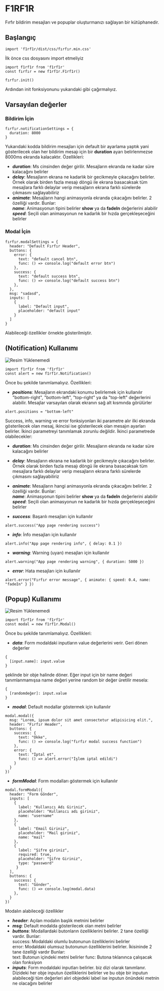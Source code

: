 # F1RF1R

Fırfır bildirim mesajları ve popuplar oluşturmanızı sağlayan bir kütüphanedir.


## Başlangıç

```
import 'f1rf1r/dist/css/fırfır.min.css'
```
İlk önce css dosyasını import etmeliyiz

```
import f1rf1r from 'f1rf1r'
const fırfır = new f1rf1r.F1rf1r()

fırfır.init()
```

Ardından init fonksiyonunu yukarıdaki gibi çağırmalıyız.

## Varsayılan değerler

### Bildirim İçin
```
fırfır.notificationSettings = {
  duration: 8000
}
```
Yukarıdaki kodda bildirim mesajları için default bir ayarlama yaptık yani gösterilecek olan her bildirim mesajı için bir **duration** ayarı belirlenmezse 8000ms ekranda kalacaktır. Özellikleri:

* ***duration***: Ms cinsinden değer girilir. Mesajların ekranda ne kadar süre kalacağını belirler
* ***delay***: Mesajların ekrana ne kadarlık bir gecikmeyle çıkacağını belirler. Örnek olarak birden fazla mesajı döngü ile ekrana basacaksak tüm mesajlara farklı delaylar verip mesajların ekrana farklı sürelerde çıkmasını sağlayabiliriz 
* ***animate***: Mesajların hangi animasyonla ekranda çıkacağını belirler. 2 özelliği vardır. Bunlar: <br />
***name***: Animasyonun tipini belirler **show** ya da **fadeIn** değerlerini alabilir <br />
***speed***: Seçili olan animasyonun ne kadarlık bir hızda gerçekleşeceğini belirler

### Modal İçin
```
fırfır.modalSettings = {
  header: "Default Fırfır Header",
  buttons: {
    error: {
      text: "default cancel btn",
      func: () => console.log("default error btn")
    },
    success: {
      text: "default success btn",
      func: () => console.log("default success btn")
    },
  },
  msg: "sadasd",
  inputs: [
    {
      label: "Default input",
      placeholder: "default input"
    }
  ]
}
```
Alabileceği özellikler örnekte gösterilmiştir.

## (Notification) Kullanımı
![Resim Yüklenemedi](https://github.com/ahmet687u/f1rf1r/blob/main/git-images/notification.gif)
```
import f1rf1r from 'f1rf1r'
const alert = new f1rf1r.Notification()
```
Önce bu şekilde tanımlamalıyız. Özellikleri:

* ***positions***: Mesajların ekrandaki konumu belirlemek için kullanılır "bottom-right", "bottom-left", "top-right" ya da "top-left" değerlerini alabilir. Mesajlar varsayılan olarak ekranın sağ alt kısmında görülürler
```
alert.positions = "bottom-left"
```

Success, info, warning ve error fonksiyonları iki parametre alır ilki ekranda gösterilecek olan mesaj, ikincisi ise gösterilecek olan mesajın ayarları belirler. İkinci parametreyi tanımlamak zorunlu değildir. İkinci parametrede olabilecekler:

* ***duration***: Ms cinsinden değer girilir. Mesajların ekranda ne kadar süre kalacağını belirler
* ***delay***: Mesajların ekrana ne kadarlık bir gecikmeyle çıkacağını belirler. Örnek olarak birden fazla mesajı döngü ile ekrana basacaksak tüm mesajlara farklı delaylar verip mesajların ekrana farklı sürelerde çıkmasını sağlayabiliriz 
* ***animate***: Mesajların hangi animasyonla ekranda çıkacağını belirler. 2 özelliği vardır. Bunlar: <br />
***name***: Animasyonun tipini belirler **show** ya da **fadeIn** değerlerini alabilir <br />
***speed***: Seçili olan animasyonun ne kadarlık bir hızda gerçekleşeceğini belirler

* ***success***: Başarılı mesajları için kullanılır
```
alert.success("App page rendering success")
```

* ***info***: İnfo mesajları için kullanılır
```
alert.info("App page rendering info", { delay: 0.1 })
```

* ***warning***: Warning (uyarı) mesajları için kullanılır
```
alert.warning("App page rendering warning", { duration: 5000 })
```

* ***error***: Hata mesajları için kullanılır
```
alert.error("Fırfır error message", { animate: { speed: 0.4, name: "fadeIn" } })
```

## (Popup) Kullanımı
![Resim Yüklenemedi](https://github.com/ahmet687u/f1rf1r/blob/main/git-images/modal.gif)
```
import f1rf1r from 'f1rf1r'
const modal = new f1rf1r.Modal()
```
Önce bu şekilde tanımlamalıyız. Özellikleri:

* ***data***: Form modaldaki inputların value değerlerini verir. Geri dönen değerler 
```
{
  [input.name]: input.value
}
```
şeklinde bir obje halinde döner. Eğer input için bir name değeri tanımlanmamışsa name değeri yerine random bir değer üretilir mesela:
```
{
  [randomdeğer]: input.value
}
```

* ***modal***: Default modallar göstermek için kullanılır
```
modal.modal({
  msg: "Lorem, ipsum dolor sit amet consectetur adipisicing elit.",
  header: "Fırfır Header",
  buttons: {
    success: {
      text: "Okke",
      func: () => console.log("fırfır modal success function")
    },
    error: {
      text: "İptal et",
      func: () => alert.error("İşlem iptal edildi")
    }
  }
})
```

* ***formModal***: Form modalları göstermek için kullanılır
```
modal.formModal({
  header: "Form Gönder",
  inputs: [
    {
      label: "Kullanıcı Adı Giriniz",
      placeholder: "Kullanıcı adı giriniz",
      name: "username"
    },
    {
      label: "Email Giriniz",
      placeholder: "Mail giriniz",
      name: "mail"
    },
    {
      label: "Şifre giriniz",
      required: true,
      placeholder: "Şifre Giriniz",
      type: "password"
     }
  ],
  buttons: {
    success: {
      text: "Gönder",
      func: () => console.log(modal.data)
    },
  }
})
```
Modalın alabileceği özellikler
* ***header***: Açılan modalın başlık metnini belirler
* ***msg***: Default modalda gösterilecek olan metni belirler
* ***buttons***: Modallardaki butonların özelliklerini belirler. 2 tane özelliği vardır. Bunlar: <br />
success: Modaldaki olumlu butonunun özelliklerini belirler <br />
error: Modaldaki olumsuz butonunun özelliklerini belirler. İkisininde 2 tane özelliği vardır Bunlar: <br />
text: Butonun içindeki metni belirler
func: Butona tıklanınca çalışacak olan fonksiyon
* ***inputs***: Form modaldaki inputları belirler. biz dizi olarak tanımlanır. Dizideki her obje inputun özelliklerini belirler ve bu obje bir inputun alabileceği tüm değerleri alıri objedeki label ise inputun önündeki metnin ne olacağını belirler
